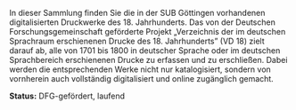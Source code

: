 In dieser Sammlung finden Sie die in der SUB Göttingen vorhandenen digitalisierten Druckwerke des 18. Jahrhunderts. Das von der Deutschen Forschungsgemeinschaft geförderte Projekt „Verzeichnis der im deutschen Sprachraum erschienenen Drucke des 18. Jahrhunderts” (VD 18) zielt darauf ab, alle von 1701 bis 1800 in deutscher Sprache oder im deutschen Sprachbereich erschienenen Drucke zu erfassen und zu erschließen. Dabei werden die entsprechenden Werke nicht nur katalogisiert, sondern von vornherein auch vollständig digitalisiert und online zugänglich gemacht.

**Status:** DFG-gefördert, laufend
